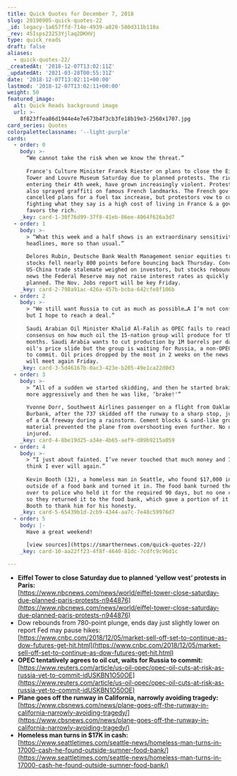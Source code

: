 ```yaml
---
title: Quick Quotes for December 7, 2018
slug: 20190905-quick-quotes-22
_id: legacy-1a657ffd-714e-4939-a828-580d311b110a
_rev: 45Isps23253Yjlaq2DKHVj
type: quick_reads
draft: false
aliases:
  - quick-quotes-22/
_createdAt: '2018-12-07T13:02:11Z'
_updatedAt: '2021-03-28T00:55:31Z'
date: '2018-12-07T13:02:11+00:00'
lastmod: '2018-12-07T13:02:11+00:00'
weight: 50
featured_image:
  alt: Quick Reads background image
  url: >-
    8f823ffea86d1944e4e7e673b4f3cb3fe18b19e3-2560x1707.jpg
card_series: Quotes
colorpaletteclassname: '--light-purple'
cards:
  - order: 0
    body: >-
      “We cannot take the risk when we know the threat.”  
        
      France's Culture Minister Franck Riester on plans to close the Eiffel
      Tower and Louvre Museum Saturday due to planned protests. The riots, now
      entering their 4th week, have grown increasingly violent. Protestors have
      also sprayed graffiti on famous French landmarks. The French gov't has
      cancelled plans for a fuel tax increase, but protestors vow to continue,
      fighting what they say is a high cost of living in France & a gov't that
      favors the rich.
    _key: card-1-30f76d99-37f8-41eb-86ee-4064f626a3d7
  - order: 1
    body: >-
      > “What this week and a half shows is an extraordinary sensitivity to
      headlines, more so than usual.”  
        
      Delores Rubin, Deutsche Bank Wealth Management senior equities trader, as
      stocks fell nearly 800 points before bouncing back Thursday. Concerns of a
      US-China trade stalemate weighed on investors, but stocks rebounded on
      news the Federal Reserve may not raise interest rates as quickly as
      planned. The Nov. Jobs report will be key Friday.
    _key: card-2-798a91ac-426a-457b-bcba-642cfe8f106b
  - order: 2
    body: >-
      > "We still want Russia to cut as much as possible…A I’m not confident,
      but I hope to reach a deal.”  
        
      Saudi Arabian Oil Minister Khalid Al-Falih as OPEC fails to reach a
      consensus on how much oil the 15-nation group will produce for the next 6
      months. Saudi Arabia wants to cut production by 1M barrels per day to stop
      oil's price slide but the group is waiting for Russia, a non-OPEC member,
      to commit. Oil prices dropped by the most in 2 weeks on the news. OPEC
      will meet again Friday.
    _key: card-3-5d46167b-0ac3-423e-b205-49e1ca22d0d3
  - order: 3
    body: >-
      > “All of a sudden we started skidding, and then he started braking even
      more aggressively and then he was like, ‘brake!'”  
        
      Yvonne Dorr, Southwest Airlines passenger on a flight from Oakland to
      Burbank, after the 737 skidded off the runway to a sharp stop, just short
      of a CA freeway during a rainstorm. Cement blocks & sand-like ground
      material prevented the plane from overshooting even further. No one was
      injured.
    _key: card-4-8be19d25-a34e-4b65-aef9-d89b9215a059
  - order: 4
    body: >-
      > “I just about fainted. I’ve never touched that much money and I don’t
      think I ever will again.”  
        
      Kevin Booth (32), a homeless man in Seattle, who found $17,000 in a bag
      outside of a food bank and turned it in. The food bank turned the money
      over to police who held it for the required 90 days, but no one claimed it
      so they returned it to the food bank, which gave a portion of it back to
      Booth to thank him for his honesty.
    _key: card-5-65439b1d-2cb9-4344-aa7c-7e48c59976d7
  - order: 5
    body: |-
      Have a great weekend!

      [view sources](https://smarthernews.com/quick-quotes-22/)
    _key: card-10-aa22ff23-4f8f-4640-81dc-7cdfc9c96d1c

---
```

* **Eiffel Tower to close Saturday due to planned ‘yellow vest’ protests in Paris:**  
[https://www.nbcnews.com/news/world/eiffel-tower-close-saturday-due-planned-paris-protests-n944876](https://www.nbcnews.com/news/world/eiffel-tower-close-saturday-due-planned-paris-protests-n944876)
* Dow rebounds from 780-point plunge, ends day just slightly lower on report Fed may pause hikes:  
[https://www.cnbc.com/2018/12/05/market-sell-off-set-to-continue-as-dow-futures-get-hit.html](https://www.cnbc.com/2018/12/05/market-sell-off-set-to-continue-as-dow-futures-get-hit.html)
* **OPEC tentatively agrees to oil cut, waits for Russia to commit:**  
[https://www.reuters.com/article/us-oil-opec/opec-oil-cuts-at-risk-as-russia-yet-to-commit-idUSKBN1O50OE](https://www.reuters.com/article/us-oil-opec/opec-oil-cuts-at-risk-as-russia-yet-to-commit-idUSKBN1O50OE)
* **Plane goes off the runway in California, narrowly avoiding tragedy:**  
[https://www.cbsnews.com/news/plane-goes-off-the-runway-in-california-narrowly-avoiding-tragedy/](https://www.cbsnews.com/news/plane-goes-off-the-runway-in-california-narrowly-avoiding-tragedy/)
* **Homeless man turns in $17K in cash:**  
[https://www.seattletimes.com/seattle-news/homeless-man-turns-in-17000-cash-he-found-outside-sumner-food-bank/](https://www.seattletimes.com/seattle-news/homeless-man-turns-in-17000-cash-he-found-outside-sumner-food-bank/)